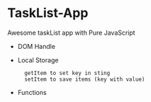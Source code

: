 # TaskList-App
Awesome taskList app with Pure JavaScript

- DOM Handle 
- Local Storage

        getItem to set key in sting
        setItem to save items (key with value)
    
- Functions
